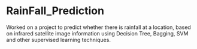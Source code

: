 # RainFall_Prediction
Worked on a project to predict whether there is rainfall at a location, based on infrared satellite image information
using Decision Tree, Bagging, SVM and other supervised learning techniques.
